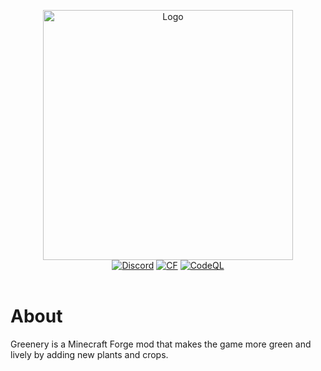 <p align="center"><img src="https://raw.githubusercontent.com/juraj-hrivnak/Greenery/main/src/main/resources/assets/greenery/big_logo.png" alt="Logo" width="400"> <br>
	<a href="https://discord.gg/NXNXmdBUk5"><img src="https://img.shields.io/discord/796443640381702145?label=discord&style=flat-square" alt="Discord"></a>
	<a href="https://www.curseforge.com/minecraft/mc-mods/greenery"><img src="http://cf.way2muchnoise.eu/574029.svg" alt="CF"></a>
	<a href="https://github.com/juraj-hrivnak/Greenery/actions/workflows/codeql.yml"><img src="https://github.com/juraj-hrivnak/Greenery/actions/workflows/codeql.yml/badge.svg" alt="CodeQL"></a> <br><br>
</p>

# About
Greenery is a Minecraft Forge mod that makes the game more green and lively by adding new plants and crops.
